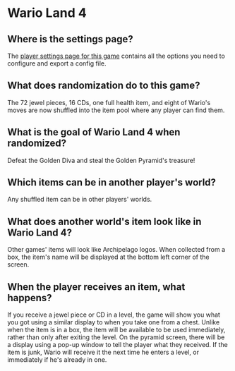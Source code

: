 # Wario Land 4

## Where is the settings page?

The [player settings page for this game](../player-settings) contains all the
options you need to configure and export a config file.

## What does randomization do to this game?

The 72 jewel pieces, 16 CDs, one full health item, and eight of Wario's moves
are now shuffled into the item pool where any player can find them.

## What is the goal of Wario Land 4 when randomized?

Defeat the Golden Diva and steal the Golden Pyramid's treasure!

## Which items can be in another player's world?

Any shuffled item can be in other players' worlds.

## What does another world's item look like in Wario Land 4?

Other games' items will look like Archipelago logos. When collected from a box, the item's name will
be displayed at the bottom left corner of the screen.

## When the player receives an item, what happens?

If you receive a jewel piece or CD in a level, the game will show you what you got using a similar
display to when you take one from a chest. Unlike when the item is in a box, the item will be
available to be used immediately, rather than only after exiting the level. On the pyramid screen,
there will be a display using a pop-up window to tell the player what they received. If the item is
junk, Wario will receive it the next time he enters a level, or immediately if he's already in one.
